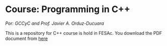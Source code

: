 # Course: Programming in C++

*Por: GCCyC and Prof. Javier A. Orduz-Ducuara*

This is a repository for C++ course is hold in FESAc. 
You download the PDF document from [here](https://www.dropbox.com/s/vjg427shlt7r6bs/main.pdf?dl=0)


<!---
## Exercise for the begginners
The student should read the following blogs:
- [7 secrets...](https://www.codementor.io/codementorteam/7-secrets-to-staying-motivated-when-learning-to-code-a2dy7hqar) 
- [To motivate myself...](https://www.quora.com/What-can-I-do-to-motivate-myself-for-programming-regularly-for-4-6-hours)

Now you can discuss with your classmates :stuck_out_tongue_winking_eye:.


Remember professor is not a :cop:, professor is a advisor who wants to discover different things about 
programming.

   Object                                                         |  Porcentage  |
------------------------------------------------------------------| -------------|
  First exam (11-16 march):                 | 30 %         |
  Second exam (06-10 may):                 | 30 %         |
  Final Project (13-17 may):                        | 20 %         |
  Laboratory jobs and class exercises:                            | 10 %         |
  Material, homeworks, SAE (web site) and code.org exercises |10 %          |
  

## Material
Check the link ([:link:](http://sae.acatlan.unam.mx/)) and log in (out).
Besides you can download the document used in the class 
[here](https://www.dropbox.com/s/b629jqs3aat7ohh/prgrmmng_II.pdf?dl=0).


## Homework (Section is building, the final version will be ready the monday at 9:00am)

Hi guys! In this part all of you will find the first homework. 

To start you have to read the next papers:
- Read the abstract and Introduction of this [paper](https://arxiv.org/pdf/1307.1719.pdf) (Identifying change patterns in software history)
- Read [The golden age of software architecture](https://ieeexplore.ieee.org/document/1605176/)
- Read the parts 1 and 2 of the [The History of Software Architecture - In the Eye of the Practitioner](https://arxiv.org/pdf/1806.04055.pdf)

Now you have to write a report (nice document!) about the importance and the impact of the software in the actual world. 
Print and bring the document next August 15th (wednesday) to discuss in the class. :+1: 

## Referencias
1. Ir [:link:](http://www.mis-algoritmos.com/)
--->

